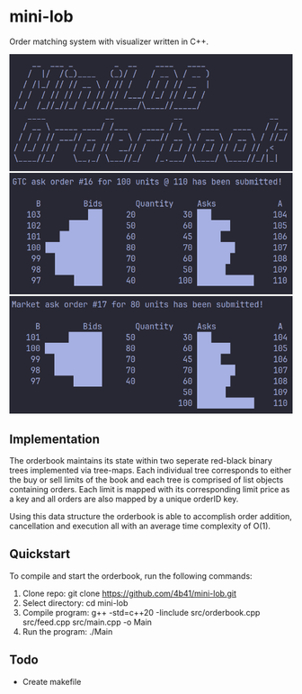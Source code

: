 # mini-lob

Order matching system with visualizer written in C++. 

![start](./res/start.png)
![ex1](./res/example_1.png)
![ex2](./res/example_2.png)


## Implementation

The orderbook maintains its state within two seperate red-black binary trees implemented via tree-maps. Each individual tree corresponds to either the buy or sell limits of the book and each tree is comprised of list objects containing orders. Each limit is mapped with its corresponding limit price as a key and all orders are also mapped by a unique orderID key.

Using this data structure the orderbook is able to accomplish order addition, cancellation and execution all with an average time complexity of O(1).

## Quickstart

To compile and start the orderbook, run the following commands:

1. Clone repo: git clone https://github.com/4b41/mini-lob.git
2. Select directory: cd mini-lob
3. Compile program: g++ -std=c++20 -Iinclude src/orderbook.cpp src/feed.cpp src/main.cpp -o Main
4. Run the program: ./Main

## Todo

* Create makefile
